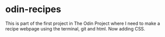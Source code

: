 # odin-recipes
This is part of the first project in The Odin Project where I need to make a recipe webpage using the terminal, git and html. Now adding CSS.
